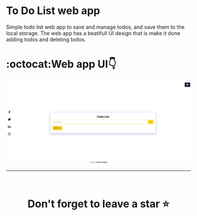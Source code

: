 # To Do List web app
   
 Simple todo list web app to save and manage todos, and save them to the local storage. The web app has a beatifull UI design that is make it done adding todos and deleting todos.
  
# :octocat:Web app UI👇
<img src="https://github.com/SOHAM2543/To-do-List/blob/main/UI.PNG">
<hr />
<br />

# <div align="center">Don't forget to leave a star ⭐️ 

